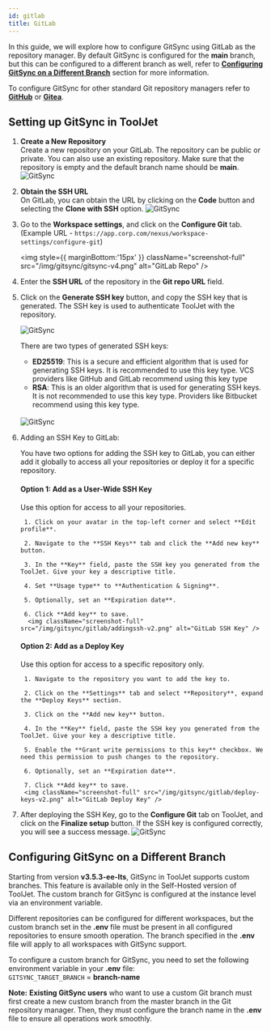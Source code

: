 ```yaml
---
id: gitlab
title: GitLab
---
```


In this guide, we will explore how to configure GitSync using GitLab as the repository manager. By default GitSync is configured for the **main** branch, but this can be configured to a different branch as well, refer to **[Configuring GitSync on a Different Branch](#configuring-gitsync-on-a-different-branch)** section for more information.

To configure GitSync for other standard Git repository managers refer to **[GitHub](/docs/development-lifecycle/gitsync/configure-gitsync/gitsync-config)** or **[Gitea](/docs/development-lifecycle/gitsync/configure-gitsync/gitea)**.

## Setting up GitSync in ToolJet

1. **Create a New Repository** <br/>
    Create a new repository on your GitLab. The repository can be public or private. You can also use an existing repository. Make sure that the repository is empty and the default branch name should be **main**.
    <img className="screenshot-full" src="/img/gitsync/gitlab/repo-v3.png" alt="GitSync" />

2. **Obtain the SSH URL** <br/>
    On GitLab, you can obtain the URL by clicking on the **Code** button and selecting the **Clone with SSH** option.
    <img className="screenshot-full" src="/img/gitsync/gitlab/gitlabssh-v3.png" alt="GitSync" />

3. Go to the **Workspace settings**, and click on the **Configure Git** tab. <br/>
    (Example URL - `https://app.corp.com/nexus/workspace-settings/configure-git`)

    <img style={{ marginBottom:'15px' }} className="screenshot-full" src="/img/gitsync/gitsync-v4.png" alt="GitLab Repo" />

4. Enter the **SSH URL** of the repository in the **Git repo URL** field.

5. Click on the **Generate SSH key** button, and copy the SSH key that is generated. The SSH key is used to authenticate ToolJet with the repository.

    <img className="screenshot-full" src="/img/development-lifecycle/gitsync/config/generate-ssh.png" alt="GitSync" />

    There are two types of generated SSH keys:
    - **ED25519**: This is a secure and efficient algorithm that is used for generating SSH keys. It is recommended to use this key type. VCS providers like GitHub and GitLab recommend using this key type
    - **RSA**: This is an older algorithm that is used for generating SSH keys. It is not recommended to use this key type. Providers like Bitbucket recommend using this key type. <br/> <br/>

    <img className="screenshot-full" src="/img/development-lifecycle/gitsync/config/ssh-key.png" alt="GitSync" />

6. Adding an SSH Key to GitLab:

    You have two options for adding the SSH key to GitLab, you can either add it globally to access all your repositories or deploy it for a specific repository.

    #### Option 1: Add as a User-Wide SSH Key
            
    Use this option for access to all your repositories.

        1. Click on your avatar in the top-left corner and select **Edit profile**.

        2. Navigate to the **SSH Keys** tab and click the **Add new key** button.
       
        3. In the **Key** field, paste the SSH key you generated from the ToolJet. Give your key a descriptive title.
            
        4. Set **Usage type** to **Authentication & Signing**.
            
        5. Optionally, set an **Expiration date**.
            
        6. Click **Add key** to save.
         <img className="screenshot-full" src="/img/gitsync/gitlab/addingssh-v2.png" alt="GitLab SSH Key" />

    #### Option 2: Add as a Deploy Key 

    Use this option for access to a specific repository only.

        1. Navigate to the repository you want to add the key to.
                
        2. Click on the **Settings** tab and select **Repository**, expand the **Deploy Keys** section.
                
        3. Click on the **Add new key** button. 

        4. In the **Key** field, paste the SSH key you generated from the ToolJet. Give your key a descriptive title.

        5. Enable the **Grant write permissions to this key** checkbox. We need this permission to push changes to the repository.

        6. Optionally, set an **Expiration date**.

        7. Click **Add key** to save.
        <img className="screenshot-full" src="/img/gitsync/gitlab/deploy-keys-v2.png" alt="GitLab Deploy Key" />

7. After deploying the SSH Key, go to the **Configure Git** tab on ToolJet, and click on the **Finalize setup** button. If the SSH key is configured correctly, you will see a success message.
    <img className="screenshot-full" src="/img/development-lifecycle/gitsync/config/save-config-v2.png" alt="GitSync" />

## Configuring GitSync on a Different Branch

Starting from version **v3.5.3-ee-lts**, GitSync in ToolJet supports custom branches. This feature is available only in the Self-Hosted version of ToolJet. The custom branch for GitSync is configured at the instance level via an environment variable.

Different repositories can be configured for different workspaces, but the custom branch set in the **.env** file must be present in all configured repositories to ensure smooth operation. The branch specified in the **.env** file will apply to all workspaces with GitSync support.

To configure a custom branch for GitSync, you need to set the following environment variable in your **.env** file:  <br/>
`GITSYNC_TARGET_BRANCH` = **branch-name**

**Note:** **Existing GitSync users** who want to use a custom Git branch must first create a new custom branch from the master branch in the Git repository manager. Then, they must configure the branch name in the **.env** file to ensure all operations work smoothly.
